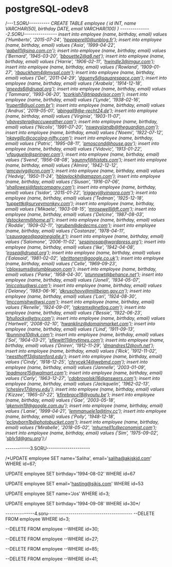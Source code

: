 # postgreSQL-odev8


/*---1.SORU----------
CREATE TABLE employee (
id INT,
	name VARCHAR(50),
	birthday DATE,
	email VARCHAR(100)
)
---------------2.SORU----------------
insert into employee (name, birthday, email) values ('Humberto', '2015-07-24', 'hpepperell0@unblog.fr');
insert into employee (name, birthday, email) values ('Asia', '1999-04-22', 'aabell1@sina.com.cn');
insert into employee (name, birthday, email) values ('Bernard', '1945-03-20', 'bbouette2@a8.net');
insert into employee (name, birthday, email) values ('Harrie', '1906-02-11', 'hwindle3@imgur.com');
insert into employee (name, birthday, email) values ('Rowland', '1909-01-27', 'rbauckham4@mysql.com');
insert into employee (name, birthday, email) values ('Del', '2011-04-29', 'dgueny5@squarespace.com');
insert into employee (name, birthday, email) values ('Arabela', '1914-12-18', 'aneeds6@drupal.org');
insert into employee (name, birthday, email) values ('Tammara', '1993-06-20', 'tcorkish7@tripadvisor.com');
insert into employee (name, birthday, email) values ('Lynde', '1938-02-16', 'lrupert8@uol.com.br');
insert into employee (name, birthday, email) values ('Andrus', '2019-05-01', 'abingall9@e-recht24.de');
insert into employee (name, birthday, email) values ('Virginia', '1903-11-07', 'vbavestera@accuweather.com');
insert into employee (name, birthday, email) values ('Nicolis', '1991-07-20', 'nswayslandb@theguardian.com');
insert into employee (name, birthday, email) values ('Noemi', '1922-07-12', 'nkaygillc@cocolog-nifty.com');
insert into employee (name, birthday, email) values ('Patric', '1995-08-11', 'pmoscond@house.gov');
insert into employee (name, birthday, email) values ('Vidovic', '1913-01-22', 'vfauguele@springer.com');
insert into employee (name, birthday, email) values ('Svend', '1956-08-08', 'sgunnyf@histats.com');
insert into employee (name, birthday, email) values ('Almira', '1942-12-12', 'amcaviyg@cnn.com');
insert into employee (name, birthday, email) values ('Hedvig', '1950-11-24', 'hblaylockh@amazon.com');
insert into employee (name, birthday, email) values ('Siusan', '1916-07-06', 'shallowesi@fastcompany.com');
insert into employee (name, birthday, email) values ('Isidor', '2015-01-22', 'iriggeyj@vinaora.com');
insert into employee (name, birthday, email) values ('Tedman', '1925-12-18', 'tuppettk@surveymonkey.com');
insert into employee (name, birthday, email) values ('Mikaela', '1903-08-15', 'mrosewelll@ft.com');
insert into employee (name, birthday, email) values ('Delcine', '1987-08-03', 'dstockerm@home.pl');
insert into employee (name, birthday, email) values ('Roddie', '1909-02-11', 'rgruben@dedecms.com');
insert into employee (name, birthday, email) values ('Costanza', '1978-04-11', 'csauvageo@paginegialle.it');
insert into employee (name, birthday, email) values ('Salomone', '2006-11-02', 'sespinosap@wordpress.org');
insert into employee (name, birthday, email) values ('Ike', '1942-04-08', 'iroseq@drupal.org');
insert into employee (name, birthday, email) values ('Ealasaid', '1981-02-02', 'ebrittonerr@google.co.uk');
insert into employee (name, birthday, email) values ('Celle', '1969-09-23', 'cbloxsums@stumbleupon.com');
insert into employee (name, birthday, email) values ('Parke', '1958-04-30', 'ptunnowt@behance.net');
insert into employee (name, birthday, email) values ('Jonell', '1934-05-07', 'jniccolsu@wsj.com');
insert into employee (name, birthday, email) values ('Delaney', '1983-06-16', 'dkruschovv@miitbeian.gov.cn');
insert into employee (name, birthday, email) values ('Lari', '1924-08-30', 'lmccomishw@wsj.com');
insert into employee (name, birthday, email) values ('Renelle', '1924-09-01', 'rakramx@netlog.com');
insert into employee (name, birthday, email) values ('Bessie', '1922-06-23', 'bhullocky@etsy.com');
insert into employee (name, birthday, email) values ('Hartwell', '2008-02-10', 'hwanklinz@domainmarket.com');
insert into employee (name, birthday, email) values ('Lind', '1911-09-13', 'lbunning10@vk.com');
insert into employee (name, birthday, email) values ('Sol', '1904-03-21', 'sflewitt11@nytimes.com');
insert into employee (name, birthday, email) values ('Dniren', '1912-11-29', 'dmandres12@ovh.net');
insert into employee (name, birthday, email) values ('Rick', '1912-11-02', 'rwesthoff13@stanford.edu');
insert into employee (name, birthday, email) values ('Cindy', '1918-12-25', 'chrycek14@webmd.com');
insert into employee (name, birthday, email) values ('Jannelle', '2003-01-09', 'jpadmore15@walmart.com');
insert into employee (name, birthday, email) values ('Carly', '1963-12-27', 'cdobrovolski16@answers.com');
insert into employee (name, birthday, email) values ('Jackquelin', '1962-02-13', 'jchesley17@nyu.edu');
insert into employee (name, birthday, email) values ('Kizzee', '1965-07-22', 'kfirebrace18@youtu.be');
insert into employee (name, birthday, email) values ('Gae', '2003-05-18', 'gkenvin19@google.com.au');
insert into employee (name, birthday, email) values ('Lanie', '1999-04-21', 'lemmanuele1a@tiny.cc');
insert into employee (name, birthday, email) values ('Polly', '1948-12-18', 'pclayborn1b@photobucket.com');
insert into employee (name, birthday, email) values ('Mirabelle', '2018-05-02', 'mhurnell1c@economist.com');
insert into employee (name, birthday, email) values ('Sim', '1975-09-02', 'sbly1d@gnu.org');*/


------------3.SORU---------------------

/*UPDATE employee
SET name='Saliha',
	email='saliha@akjskjd.com'
WHERE id=67;

UPDATE employee
SET birthday='1994-08-02'
WHERE id=67 

UPDATE employee
SET email='hasting@sjkjs.com'
WHERE id=53

UPDATE employee
SET name='Jos'
WHERE id=3;

UPDATE employee
SET birthday='1994-09-08'
WHERE id=30*/

--------------4.soru-----------------------------------------
--DELETE FROM employee WHERE id=3;

--DELETE FROM employee
--WHERE id=30;

--DELETE FROM employee
--WHERE id=27;

--DELETE FROM employee
--WHERE id=85;

--DELETE FROM employee
--WHERE id=41;




